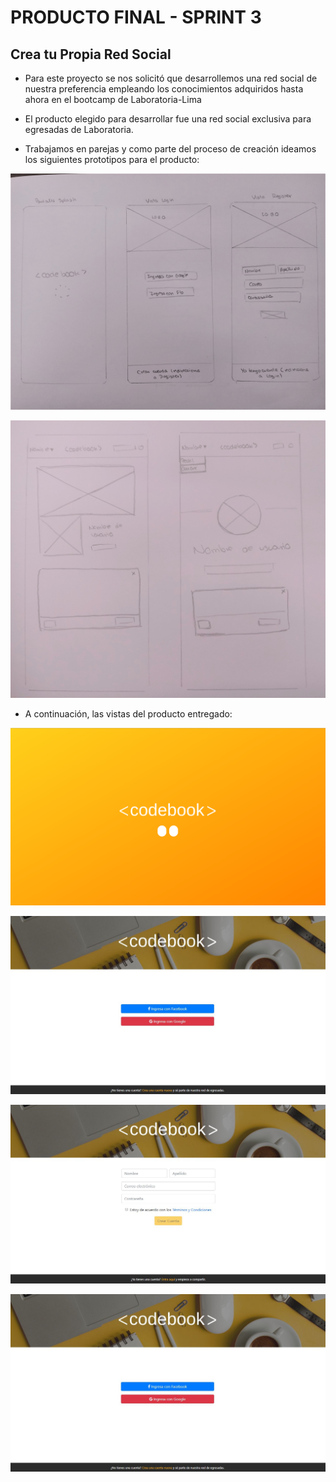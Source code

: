 # PRODUCTO FINAL - SPRINT 3

## Crea tu Propia Red Social

* Para este proyecto se nos solicitó que desarrollemos una red social de nuestra preferencia empleando los conocimientos adquiridos hasta ahora en el bootcamp de Laboratoria-Lima

* El producto elegido para desarrollar fue una red social exclusiva para egresadas de Laboratoria.

* Trabajamos en parejas y como parte del proceso de creación ideamos los siguientes prototipos para el producto: 

![Sin titulo](assets/docs/sketch1.jpg)

![Sin titulo](assets/docs/sketch2.jpg)

* A continuación, las vistas del producto entregado:

![Sin titulo](assets/docs/vista-splash.png)

![Sin titulo](assets/docs/vista-login.jpg)

![Sin titulo](assets/docs/vista-register.jpg)

![Sin titulo](assets/docs/vista-login.jpg)


